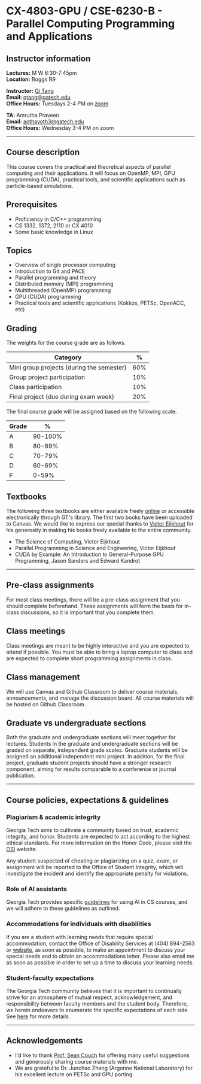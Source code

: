 # CX-4803-GPU / CSE-6230-B - Parallel Computing Programming and Applications

## Instructor information

**Lectures:** M W 6:30-7:45pm <br>
**Location:** Boggs B9

**Instructor:** [Qi Tang](https://tangqi.github.io/) <br>
**Email:** [qtang@gatech.edu](mailto:qtang@gatech.edu) <br>
**Office Hours:** Tuesdays 2-4 PM on [zoom](http://gatech.zoom.us/my/qtang)

**TA:** Amrutha Praveen <br>
**Email:** [aothayoth3@gatech.edu](mailto:aothayoth3@gatech.edu) <br>
**Office Hours:** Wednesday 3-4 PM on zoom

----

## Course description
This course covers the practical and theoretical aspects of parallel computing and their applications. It will focus on OpenMP, MPI, GPU programming (CUDA), practical tools, and scientific applications such as particle-based simulations.

## Prerequisites
* Proficiency in C/C++ programming
* CS 1332, 1372, 2110 or CX 4010
* Some basic knowledge in Linux

## Topics
* Overview of single processor computing
* Introduction to Git and PACE
* Parallel programming and theory
* Distributed memory (MPI) programming
* Multithreaded (OpenMP) programming
* GPU (CUDA) programming
* Practical tools and scientific applications (Kokkos, PETSc, OpenACC, etc)	

## Grading
The weights for the course grade are as follows.

Category      | %
--------------|----
Mini group projects (during the semester) | 60% 
Group project participation | 10% 
Class participation         | 10% 
Final project (due during exam week) | 20% 

The final course grade will be assigned based on the following scale.

Grade        |  %
------------ | ----------
A            | 90-100%
B            | 80-89%
C            | 70-79%
D            | 60-69%
F            | 0-59%



## Textbooks
The following three textbooks are either available freely [online](https://theartofhpc.com)
or accessible electronically through GT's library. 
The first two books have been uploaded to Canvas.
We would like to express our special thanks to [Victor Eijkhout](https://github.com/VictorEijkhout) for his generosity in making his books freely available to the entire community. 

* The Science of Computing, Victor Eijkhout
* Parallel Programming in Science and Engineering, Victor Eijkhout
* CUDA by Example: An Introduction to General-Purpose GPU Programming, Jason Sanders and Edward Kandrot 

----

## Pre-class assignments
For most class meetings, there will be a pre-class assignment that you should complete beforehand. These assignments will form the basis for in-class discussions, so it is important that you complete them.

## Class meetings
Class meetings are meant to be highly interactive and you are expected to attend if possible. You must be able to bring a laptop computer to class and are expected to complete short programming assignments in class.

## Class management
We will use Canvas and Github Classroom to deliver course materials, announcements, and manage the discussion board. All course materials will be hosted on Github Classroom.

## Graduate vs undergraduate sections

Both the graduate and undergraduate sections will meet together for lectures. Students in the graduate and undergraduate sections will be graded on separate, independent grade scales. Graduate students will be assigned an additional independent mini project. In addition, for the final project, graduate student projects should have a stronger research component, aiming for results comparable to a conference or journal publication. 

----

## Course policies, expectations & guidelines

### Plagiarism & academic integrity

Georgia Tech aims to cultivate a community based on trust, academic integrity, and honor. Students are expected to act according to the highest ethical standards. For more information on the Honor Code, please visit the [OSI](https://osi.gatech.edu/) website.

Any student suspected of cheating or plagiarizing on a quiz, exam, or assignment will be reported to the Office of Student Integrity, which will investigate the incident and identify the appropriate penalty for violations. 

### Role of AI assistants
Georgia Tech provides specific [guidelines](https://www.cc.gatech.edu/news/new-policies-navigate-role-ai-assistants-cs-courses) for using AI in CS courses, and we will adhere to these guidelines as outlined.

### Accommodations for individuals with disabilities

If you are a student with learning needs that require special accommodation, contact the Office of Disability Services at (404) 894-2563 or [website](http://disabilityservices.gatech.edu/), as soon as possible, to make an appointment to discuss your special needs and to obtain an accommodations letter.  Please also email me as soon as possible in order to set up a time to discuss your learning needs.

### Student-faculty expectations

The Georgia Tech community believes that it is important to continually strive for an atmosphere of mutual respect, acknowledgement, and responsibility between faculty members and the student body. Therefore, we herein endeavors to enumerate the specific expectations of each side. See [here](https://catalog.gatech.edu/rules/21/) for more details.

----
## Acknowledgements

* I'd like to thank [Prof. Sean Couch](https://directory.natsci.msu.edu/Directory/Profiles/Person/101031) for offering many useful suggestions and generously sharing course materials with me. 
* We are grateful to Dr. Junchao Zhang (Argonne National Laboratory) for his excellent lecture on PETSc and GPU porting.
